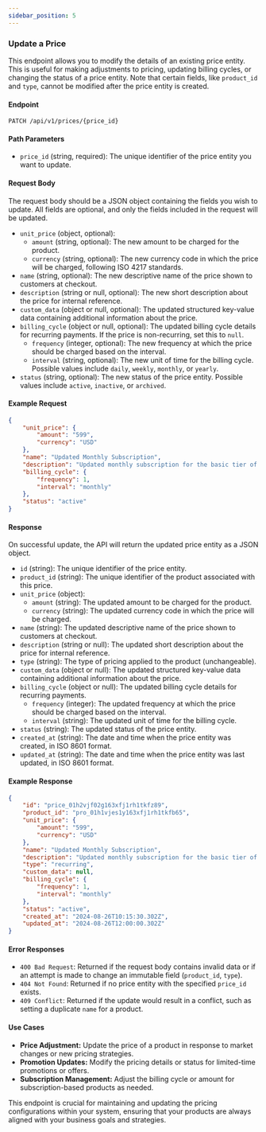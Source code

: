 ```yaml
---
sidebar_position: 5
---
```


### Update a Price

This endpoint allows you to modify the details of an existing price entity. This is useful for making adjustments to pricing, updating billing cycles, or changing the status of a price entity. Note that certain fields, like `product_id` and `type`, cannot be modified after the price entity is created.

#### Endpoint

```http
PATCH /api/v1/prices/{price_id}
```

#### Path Parameters

- `price_id` (string, required): The unique identifier of the price entity you want to update.

#### Request Body

The request body should be a JSON object containing the fields you wish to update. All fields are optional, and only the fields included in the request will be updated.

- `unit_price` (object, optional):
  - `amount` (string, optional): The new amount to be charged for the product.
  - `currency` (string, optional): The new currency code in which the price will be charged, following ISO 4217 standards.
- `name` (string, optional): The new descriptive name of the price shown to customers at checkout.
- `description` (string or null, optional): The new short description about the price for internal reference.
- `custom_data` (object or null, optional): The updated structured key-value data containing additional information about the price.
- `billing_cycle` (object or null, optional): The updated billing cycle details for recurring payments. If the price is non-recurring, set this to `null`.
  - `frequency` (integer, optional): The new frequency at which the price should be charged based on the interval.
  - `interval` (string, optional): The new unit of time for the billing cycle. Possible values include `daily`, `weekly`, `monthly`, or `yearly`.
- `status` (string, optional): The new status of the price entity. Possible values include `active`, `inactive`, or `archived`.

#### Example Request

```json
{
    "unit_price": {
        "amount": "599",
        "currency": "USD"
    },
    "name": "Updated Monthly Subscription",
    "description": "Updated monthly subscription for the basic tier of services.",
    "billing_cycle": {
        "frequency": 1,
        "interval": "monthly"
    },
    "status": "active"
}
```

#### Response

On successful update, the API will return the updated price entity as a JSON object.

- `id` (string): The unique identifier of the price entity.
- `product_id` (string): The unique identifier of the product associated with this price.
- `unit_price` (object):
  - `amount` (string): The updated amount to be charged for the product.
  - `currency` (string): The updated currency code in which the price will be charged.
- `name` (string): The updated descriptive name of the price shown to customers at checkout.
- `description` (string or null): The updated short description about the price for internal reference.
- `type` (string): The type of pricing applied to the product (unchangeable).
- `custom_data` (object or null): The updated structured key-value data containing additional information about the price.
- `billing_cycle` (object or null): The updated billing cycle details for recurring payments.
  - `frequency` (integer): The updated frequency at which the price should be charged based on the interval.
  - `interval` (string): The updated unit of time for the billing cycle.
- `status` (string): The updated status of the price entity.
- `created_at` (string): The date and time when the price entity was created, in ISO 8601 format.
- `updated_at` (string): The date and time when the price entity was last updated, in ISO 8601 format.

#### Example Response

```json
{
    "id": "price_01h2vjf02g163xfj1rh1tkfz89",
    "product_id": "pro_01h1vjes1y163xfj1rh1tkfb65",
    "unit_price": {
        "amount": "599",
        "currency": "USD"
    },
    "name": "Updated Monthly Subscription",
    "description": "Updated monthly subscription for the basic tier of services.",
    "type": "recurring",
    "custom_data": null,
    "billing_cycle": {
        "frequency": 1,
        "interval": "monthly"
    },
    "status": "active",
    "created_at": "2024-08-26T10:15:30.302Z",
    "updated_at": "2024-08-26T12:00:00.302Z"
}
```

#### Error Responses

- `400 Bad Request`: Returned if the request body contains invalid data or if an attempt is made to change an immutable field (`product_id`, `type`).
- `404 Not Found`: Returned if no price entity with the specified `price_id` exists.
- `409 Conflict`: Returned if the update would result in a conflict, such as setting a duplicate `name` for a product.

#### Use Cases

- **Price Adjustment:** Update the price of a product in response to market changes or new pricing strategies.
- **Promotion Updates:** Modify the pricing details or status for limited-time promotions or offers.
- **Subscription Management:** Adjust the billing cycle or amount for subscription-based products as needed.

This endpoint is crucial for maintaining and updating the pricing configurations within your system, ensuring that your products are always aligned with your business goals and strategies.